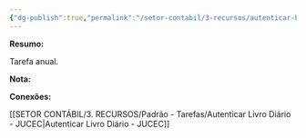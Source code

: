 ```yaml
---
{"dg-publish":true,"permalink":"/setor-contabil/3-recursos/autenticar-balanco-patrimonial-jucec/","dgPassFrontmatter":true,"created":"2025-07-02T10:27:36.824-03:00","updated":"2025-07-02T10:30:04.249-03:00"}
---
```


**Resumo:**

Tarefa anual.

**Nota:**



**Conexões:**

[[SETOR CONTÁBIL/3. RECURSOS/Padrão - Tarefas/Autenticar Livro Diário - JUCEC\|Autenticar Livro Diário - JUCEC]]